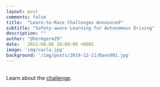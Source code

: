 ```yaml
---
layout: post
comments: false
title:  "Learn-to-Race Challenges Announced"
subtitle: "Safety-aware Learning for Autonomous Driving"
description: ""
author: "@hermgerm29"
date:   2021-08-06 10:00:00 +0002
image: 'img/carla.jpg'
background: '/img/posts/2019-12-11/Bann001.jpg'
---
```


<div class="container" style="margin-top:30px;margin-bottom:30px;">
    <p>Learn about the <a href="https://learn-to-race.org/challenge/">challenge</a>.</p>
</div>

